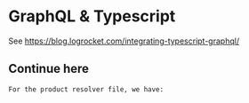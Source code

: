 # GraphQL & Typescript

See https://blog.logrocket.com/integrating-typescript-graphql/

## Continue here 

`For the product resolver file, we have:`